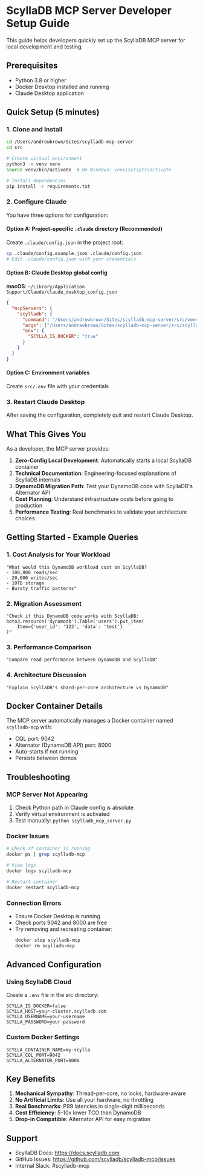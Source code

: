 # ScyllaDB MCP Server Developer Setup Guide

This guide helps developers quickly set up the ScyllaDB MCP server for local development and testing.

## Prerequisites

- Python 3.8 or higher
- Docker Desktop installed and running
- Claude Desktop application

## Quick Setup (5 minutes)

### 1. Clone and Install

```bash
cd /Users/andrewbrown/Sites/scylladb-mcp-server
cd src

# Create virtual environment
python3 -m venv venv
source venv/bin/activate  # On Windows: venv\Scripts\activate

# Install dependencies
pip install -r requirements.txt
```

### 2. Configure Claude

You have three options for configuration:

#### Option A: Project-specific `.claude` directory (Recommended)
Create `.claude/config.json` in the project root:

```bash
cp .claude/config.example.json .claude/config.json
# Edit .claude/config.json with your credentials
```

#### Option B: Claude Desktop global config
**macOS**: `~/Library/Application Support/Claude/claude_desktop_config.json`

```json
{
  "mcpServers": {
    "scylladb": {
      "command": "/Users/andrewbrown/Sites/scylladb-mcp-server/src/venv/bin/python",
      "args": ["/Users/andrewbrown/Sites/scylladb-mcp-server/src/scylladb_mcp_server.py"],
      "env": {
        "SCYLLA_IS_DOCKER": "true"
      }
    }
  }
}
```

#### Option C: Environment variables
Create `src/.env` file with your credentials

### 3. Restart Claude Desktop

After saving the configuration, completely quit and restart Claude Desktop.

## What This Gives You

As a developer, the MCP server provides:

1. **Zero-Config Local Development**: Automatically starts a local ScyllaDB container
2. **Technical Documentation**: Engineering-focused explanations of ScyllaDB internals
3. **DynamoDB Migration Path**: Test your DynamoDB code with ScyllaDB's Alternator API
4. **Cost Planning**: Understand infrastructure costs before going to production
5. **Performance Testing**: Real benchmarks to validate your architecture choices

## Getting Started - Example Queries

### 1. Cost Analysis for Your Workload
```
"What would this DynamoDB workload cost on ScyllaDB?
- 100,000 reads/sec
- 20,000 writes/sec
- 10TB storage
- Bursty traffic patterns"
```

### 2. Migration Assessment
```
"Check if this DynamoDB code works with ScyllaDB:
boto3.resource('dynamodb').Table('users').put_item(
    Item={'user_id': '123', 'data': 'test'}
)"
```

### 3. Performance Comparison
```
"Compare read performance between DynamoDB and ScyllaDB"
```

### 4. Architecture Discussion
```
"Explain ScyllaDB's shard-per-core architecture vs DynamoDB"
```

## Docker Container Details

The MCP server automatically manages a Docker container named `scylladb-mcp` with:
- CQL port: 9042
- Alternator (DynamoDB API) port: 8000
- Auto-starts if not running
- Persists between demos

## Troubleshooting

### MCP Server Not Appearing
1. Check Python path in Claude config is absolute
2. Verify virtual environment is activated
3. Test manually: `python scylladb_mcp_server.py`

### Docker Issues
```bash
# Check if container is running
docker ps | grep scylladb-mcp

# View logs
docker logs scylladb-mcp

# Restart container
docker restart scylladb-mcp
```

### Connection Errors
- Ensure Docker Desktop is running
- Check ports 9042 and 8000 are free
- Try removing and recreating container:
  ```bash
  docker stop scylladb-mcp
  docker rm scylladb-mcp
  ```

## Advanced Configuration

### Using ScyllaDB Cloud
Create a `.env` file in the src directory:
```env
SCYLLA_IS_DOCKER=false
SCYLLA_HOST=your-cluster.scylladb.com
SCYLLA_USERNAME=your-username
SCYLLA_PASSWORD=your-password
```

### Custom Docker Settings
```env
SCYLLA_CONTAINER_NAME=my-scylla
SCYLLA_CQL_PORT=9042
SCYLLA_ALTERNATOR_PORT=8000
```

## Key Benefits

1. **Mechanical Sympathy**: Thread-per-core, no locks, hardware-aware
2. **No Artificial Limits**: Use all your hardware, no throttling
3. **Real Benchmarks**: P99 latencies in single-digit milliseconds
4. **Cost Efficiency**: 5-10x lower TCO than DynamoDB
5. **Drop-in Compatible**: Alternator API for easy migration

## Support

- ScyllaDB Docs: https://docs.scylladb.com
- GitHub Issues: https://github.com/scylladb/scylladb-mcp/issues
- Internal Slack: #scylladb-mcp